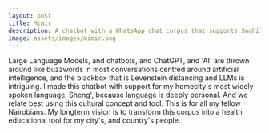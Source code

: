 ```yaml
---
layout: post
title: Mimir
description: A chatbot with a WhatsApp chat corpus that supports Swahili, English, and Sheng' (a pidgin language in Kenya).
image: assets/images/mimir.png
---
```


Large Language Models, and chatbots, and ChatGPT, and 'AI' are thrown around like buzzwords in most conversations centred around artificial intelligence, and the blackbox that is Levenstein distancing and LLMs is intriguing. I made this chatbot with support for my homecity's most widely spoken language, Sheng', because language is deeply personal. And we relate best using this cultural concept and tool. This is for all my fellow Nairobians. My longterm vision is to transform this corpus into a health educational tool for my city's, and country's people.
